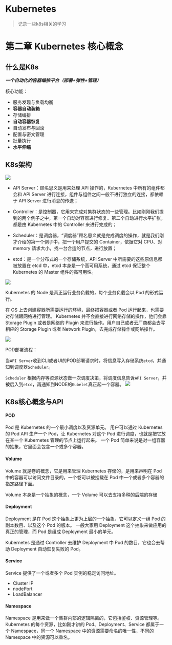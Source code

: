 # Kubernetes

> 记录一些k8s相关的学习

# 第二章 Kubernetes 核心概念

## 什么是K8s

**_一个自动化的容器编排平台（部署+弹性+管理）_**

核心功能：

* 服务发现与负载均衡
* **容器自动装箱**
* 存储编排
* **自动容器恢复**
* 自动发布与回滚
* 配置与密文管理
* 批量执行
* **水平伸缩**

## K8s架构

![](http://image.wangdy.cn/k8s/k8s%E6%9E%B6%E6%9E%84.png)

* API Server：顾名思义是用来处理 API 操作的，Kubernetes 中所有的组件都会和 API Server 进行连接，组件与组件之间一般不进行独立的连接，都依赖于 API Server 进行消息的传送；
 
* Controller：是控制器，它用来完成对集群状态的一些管理。比如刚刚我们提到的两个例子之中，第一个自动对容器进行修复、第二个自动进行水平扩张，都是由 Kubernetes 中的 Controller 来进行完成的；
 
* Scheduler：是调度器，“调度器”顾名思义就是完成调度的操作，就是我们刚才介绍的第一个例子中，把一个用户提交的 Container，依据它对 CPU、对 memory 请求大小，找一台合适的节点，进行放置；
 
* etcd：是一个分布式的一个存储系统，API Server 中所需要的这些原信息都被放置在 etcd 中，etcd 本身是一个高可用系统，通过 etcd 保证整个 Kubernetes 的 Master 组件的高可用性。

![](http://image.wangdy.cn/k8s/k8s_master.png)

Kubernetes 的 Node 是真正运行业务负载的，每个业务负载会以 Pod 的形式运行。

在 OS 上去创建容器所需要运行的环境，最终把容器或者 Pod 运行起来，也需要对存储跟网络进行管理。
Kubernetes 并不会直接进行网络存储的操作，他们会靠 Storage Plugin 或者是网络的 Plugin 来进行操作。用户自己或者云厂商都会去写相应的 Storage Plugin 或者 Network Plugin，去完成存储操作或网络操作。

![](http://image.wangdy.cn/k8s/k8s_node.png)

POD部署流程：

当`API Server`收到CLI或者UI的POD部署请求时，将信息写入存储系统`etcd`，并通知到调度器`Scheduler`。

`Scheduler` 根据内存等资源状态做一次调度决策，将调度信息告诉`API Server`，并被后入到`etcd`，再通知到NODE的`Kubelet`真正起一个容器。
![](http://image.wangdy.cn/k8s/k8s_pod_ex.png)

## K8s核心概念与API

#### POD

Pod 是 Kubernetes 的一个最小调度以及资源单元。
用户可以通过 Kubernetes 的 Pod API 生产一个 Pod，让 Kubernetes 对这个 Pod 进行调度，也就是把它放在某一个 Kubernetes 管理的节点上运行起来。
一个 Pod 简单来说是对一组容器的抽象，它里面会包含一个或多个容器。

#### Volume

Volume 就是卷的概念，它是用来管理 Kubernetes 存储的，是用来声明在 Pod 中的容器可以访问文件目录的，一个卷可以被挂载在 Pod 中一个或者多个容器的指定路径下面。

Volume 本身是一个抽象的概念，一个 Volume 可以去支持多种的后端的存储

#### Deployment

Deployment 是在 Pod 这个抽象上更为上层的一个抽象，它可以定义一组 Pod 的副本数目、以及这个 Pod 的版本。
一般大家用 Deployment 这个抽象来做应用的真正的管理，而 Pod 是组成 Deployment 最小的单元。

Kubernetes 是通过 Controller 去维护 Deployment 中 Pod 的数目，它也会去帮助 Deployment 自动恢复失败的 Pod。

#### Service

Service 提供了一个或者多个 Pod 实例的稳定访问地址。

* Cluster IP
* nodePort
* LoadBalancer

#### Namespace

Namespace 是用来做一个集群内部的逻辑隔离的，它包括鉴权、资源管理等。
Kubernetes 的每个资源，比如刚才讲的 Pod、Deployment、Service 都属于一个 Namespace，同一个 Namespace 中的资源需要命名的唯一性，不同的 Namespace 中的资源可以重名。


